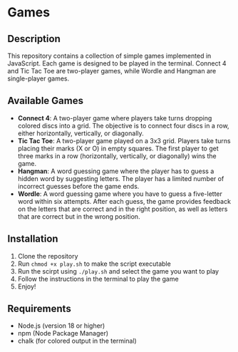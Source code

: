 # Games

## Description

This repository contains a collection of simple games implemented in JavaScript. Each game is designed to be played in the terminal. Connect 4 and Tic Tac Toe are two-player games, while Wordle and Hangman are single-player games.

## Available Games
- **Connect 4**: A two-player game where players take turns dropping colored discs into a grid. The objective is to connect four discs in a row, either horizontally, vertically, or diagonally.
- **Tic Tac Toe**: A two-player game played on a 3x3 grid. Players take turns placing their marks (X or O) in empty squares. The first player to get three marks in a row (horizontally, vertically, or diagonally) wins the game.
- **Hangman**: A word guessing game where the player has to guess a hidden word by suggesting letters. The player has a limited number of incorrect guesses before the game ends.
- **Wordle**: A word guessing game where you have to guess a five-letter word within six attempts. After each guess, the game provides feedback on the letters that are correct and in the right position, as well as letters that are correct but in the wrong position.

## Installation
1. Clone the repository
2. Run ```chmod +x play.sh``` to make the script executable
3. Run the scirpt using ```./play.sh``` and select the game you want to play
4. Follow the instructions in the terminal to play the game
5. Enjoy!

## Requirements
- Node.js (version 18 or higher)
- npm (Node Package Manager)
- chalk (for colored output in the terminal)